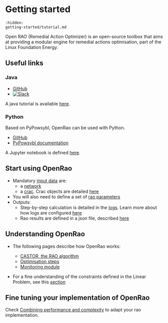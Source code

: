# Getting started

```{toctree}
:hidden:
getting-started/tutorial.md
```
Open RAO (Remedial Action Optimizer) is an open-source toolbox that aims at providing a modular engine for remedial actions optimisation, part of the Linux Foundation Energy.

## Useful links

### Java

- [GitHub](https://github.com/powsybl/powsybl-open-rao)
- [![Slack](https://img.shields.io/badge/slack-powsybl-blueviolet.svg?logo=slack)](https://join.slack.com/t/powsybl/shared_invite/zt-rzvbuzjk-nxi0boim1RKPS5PjieI0rA)

A java tutorial is available [here](getting-started/tutorial.md).

### Python

Based on PyPowsybl, OpenRao can be used with Python.
- [GitHub](https://github.com/powsybl/pypowsybl-notebooks)
- [PyPowsybl documentation](https://powsybl.readthedocs.io/projects/pypowsybl/en/stable/)

A Jupyter notebook is defined [here](https://github.com/powsybl/pypowsybl-notebooks/blob/notebook_rao_v1.11/open_rao.ipynb).

## Start using OpenRao

- Mandatory [input data](input-data.md) are:
  - a [network](input-data/network.md)
  - a [crac](input-data/crac.md). Crac objects are detailed [here](input-data/crac/json.md)
- You will also need to define a set of [rao parameters](parameters.md) 
- Outputs:
  - Step-by-step calculation is detailed in the [logs](output-data/rao-logs.md). Learn more about how logs are configured [here](output-data/rao-logs/example.md)
  - Rao results are defined in a json file, described [here](output-data/rao-result.md)

## Understanding OpenRao

- The following pages describe how OpenRao works:
  - [CASTOR, the RAO algorithm](algorithms/castor.md)
  - [Optimisation steps](algorithms/castor/rao-steps.md)
  - [Monitoring module](algorithms/monitoring.md)

- For a fine understanding of the constraints defined in the Linear Problem, see this [section](algorithms/castor/linear-problem)


## Fine tuning your implementation of OpenRao

Check [Combining performance and complexity](algorithms/castor/performance.md) to adapt your rao implementation.
